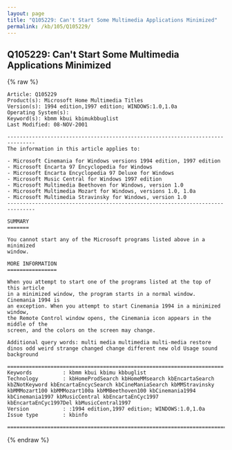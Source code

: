 ```yaml
---
layout: page
title: "Q105229: Can't Start Some Multimedia Applications Minimized"
permalink: /kb/105/Q105229/
---
```


## Q105229: Can't Start Some Multimedia Applications Minimized

{% raw %}

	Article: Q105229
	Product(s): Microsoft Home Multimedia Titles
	Version(s): 1994 edition,1997 edition; WINDOWS:1.0,1.0a
	Operating System(s): 
	Keyword(s): kbmm kbui kbimukbbuglist
	Last Modified: 08-NOV-2001
	
	-------------------------------------------------------------------------------
	The information in this article applies to:
	
	- Microsoft Cinemania for Windows versions 1994 edition, 1997 edition 
	- Microsoft Encarta 97 Encyclopedia for Windows 
	- Microsoft Encarta Encyclopedia 97 Deluxe for Windows 
	- Microsoft Music Central for Windows 1997 edition 
	- Microsoft Multimedia Beethoven for Windows, version 1.0 
	- Microsoft Multimedia Mozart for Windows, versions 1.0, 1.0a 
	- Microsoft Multimedia Stravinsky for Windows, version 1.0 
	-------------------------------------------------------------------------------
	
	SUMMARY
	=======
	
	You cannot start any of the Microsoft programs listed above in a minimized
	window.
	
	MORE INFORMATION
	================
	
	When you attempt to start one of the programs listed at the top of this article
	in a minimized window, the program starts in a normal window. Cinemania 1994 is
	an exception. When you attempt to start Cinemania 1994 in a minimized window,
	the Remote Control window opens, the Cinemania icon appears in the middle of the
	screen, and the colors on the screen may change.
	
	Additional query words: multi media multimedia multi-media restore dinos odd weird strange changed change different new old Usage sound background
	
	======================================================================
	Keywords          : kbmm kbui kbimu kbbuglist
	Technology        : kbHomeProdSearch kbHomeMMsearch kbEncartaSearch kbZNotKeyword kbEncartaEncycSearch kbCineManiaSearch kbMMStravinsky kbMMMozart100 kbMMMozart100a kbMMBeethoven100 kbCinemania1994 kbCinemania1997 kbMusicCentral kbEncartaEnCyc1997 kbEncartaEnCyc1997Del kbMusicCentral1997
	Version           : :1994 edition,1997 edition; WINDOWS:1.0,1.0a
	Issue type        : kbinfo
	
	=============================================================================
	

{% endraw %}
